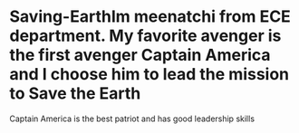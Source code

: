 # Saving-EarthIm meenatchi from ECE department. My favorite avenger is the first avenger Captain America and I choose him to lead the mission to Save the Earth
Captain America is the best patriot and has good leadership skills
